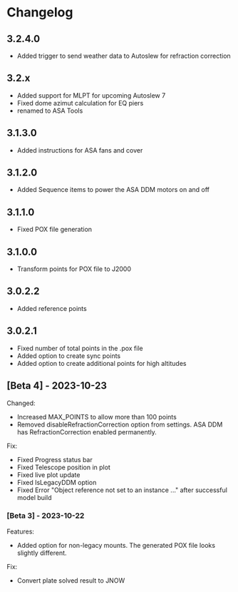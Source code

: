 # Changelog
## 3.2.4.0

 - Added trigger to send weather data to Autoslew for refraction correction


## 3.2.x

 - Added support for MLPT for upcoming Autoslew 7
 - Fixed dome azimut calculation for EQ piers
 - renamed to ASA Tools

## 3.1.3.0
 - Added instructions for ASA fans and cover
  
## 3.1.2.0
 - Added Sequence items to power the ASA DDM motors on and off

## 3.1.1.0
 - Fixed POX file generation
	
## 3.1.0.0
 - Transform points for POX file to J2000
	
## 3.0.2.2
 - Added reference points
	
## 3.0.2.1

- Fixed number of total points in the .pox file
- Added option to create sync points
- Added option to create additional points for high altitudes

## [Beta 4] - 2023-10-23

Changed:
- Increased MAX_POINTS to allow more than 100 points
- Removed disableRefractionCorrection option from settings. ASA DDM has RefractionCorrection enabled permanently.
 
Fix:
- Fixed Progress status bar
- Fixed Telescope position in plot
- Fixed live plot update
- Fixed IsLegacyDDM option
- Fixed Error "Object reference not set to an instance ..." after successful model build

### [Beta 3] - 2023-10-22

Features:
- Added option for non-legacy mounts. The generated POX file looks slightly different.

Fix:
- Convert plate solved result to JNOW

